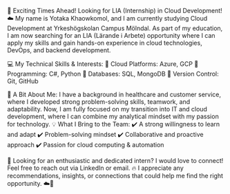 🚀 Exciting Times Ahead! Looking for LIA (Internship) in Cloud Development! ☁️
My name is Yotaka Khaowkomol, and I am currently studying Cloud Development at Yrkeshögskolan Campus Mölndal. As part of my education, I am now searching for an LIA (Lärande i Arbete) opportunity where I can apply my skills and gain hands-on experience in cloud technologies, DevOps, and backend development.

💻 My Technical Skills & Interests:
 🔹 Cloud Platforms: Azure, GCP
 🔹 Programming: C#, Python
 🔹 Databases: SQL, MongoDB
 🔹 Version Control: Git, GitHub
 
🌟 A Bit About Me:
 I have a background in healthcare and customer service, where I developed strong problem-solving skills, teamwork, and adaptability. Now, I am fully focused on my transition into IT and cloud development, where I can combine my analytical mindset with my passion for technology.
💡 What I Bring to the Team:
 ✔️ A strong willingness to learn and adapt
 ✔️ Problem-solving mindset
 ✔️ Collaborative and proactive approach
 ✔️ Passion for cloud computing & automation

📩 Looking for an enthusiastic and dedicated intern? I would love to connect! Feel free to reach out via LinkedIn or email.
🔥 I appreciate any recommendations, insights, or connections that could help me find the right opportunity. ☁️🚀

<!---
Bombalaka/Bombalaka is a ✨ special ✨ repository because its `README.md` (this file) appears on your GitHub profile.
You can click the Preview link to take a look at your changes.
--->
